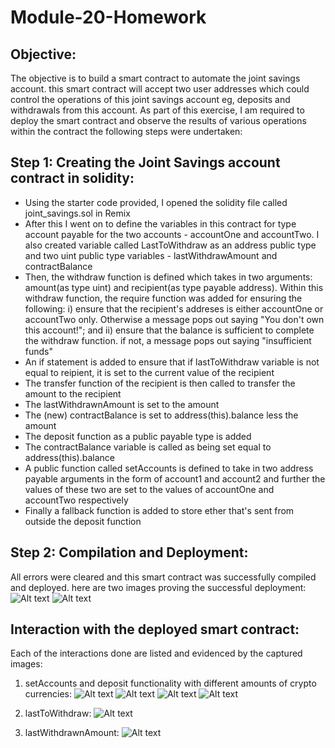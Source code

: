 # Module-20-Homework

## Objective:
The objective is to build a smart contract to automate the joint savings account. this smart contract will accept two user addresses which could control the operations of this joint savings account eg, deposits and withdrawals from this account. As part of this exercise, I am required to deploy the smart contract and observe the results of various operations within the contract
the following steps were undertaken:

##  Step 1: Creating the Joint Savings account contract in solidity:
-  Using the starter code provided, I opened the solidity file called joint_savings.sol in Remix
-  After this I went on to define the variables in this contract for type account payable for the two  accounts - accountOne and accountTwo. I also created variable called LastToWithdraw as an address public type and two uint public type variables - lastWithdrawAmount and contractBalance
-   Then, the withdraw function is defined which takes in two arguments: amount(as type uint) and recipient(as type payable address). Within this withdraw function, the  require function was added for ensuring the following:
i) ensure that the recipient's addreses is either accountOne or accountTwo only. Otherwise a message pops out saying "You don't own this account!"; and
ii) ensure that the balance is sufficient to complete the withdraw function. if not, a message pops out saying "insufficient funds"
- An if statement is added to ensure that if lastToWithdraw variable is not equal to reipient, it is set to the current value of the recipient
- The transfer function of the recipient is then called to transfer the amount to the recipient
- The lastWithdrawnAmount is set to the amount
- The (new) contractBalance is set to address(this).balance less the amount
- The deposit function as a public payable type is added
- The contractBalance variable is called as being set equal to address(this).balance
- A public function called setAccounts is defined to take in two address payable arguments in the form of account1 and account2 and further the values of these two are set to the values of accountOne and accountTwo respectively
- Finally a fallback function is added to store ether that's sent from outside the deposit function

## Step 2: Compilation and Deployment:
All errors were cleared and this smart contract was successfully compiled and deployed. here are two images proving the successful deployment:
![Alt text](<Image 1 - Smart contract compilation-1.png>)
![Alt text](<Image 2 - Deploying JointSavings smart contract page 1.png>)

## Interaction with the deployed smart contract:
Each of the interactions done are listed and evidenced by the captured images:
1) setAccounts and deposit functionality with different amounts of crypto currencies: 
![Alt text](<Contract balance after depositing 1 ether in wei-1.png>)
![Alt text](<Contract balance after depositing 10 ether in wei.png>)
![Alt text](<Contract balance after withdrawing 5 ether in wei into account 1.png>)
![Alt text](<Contract balance after withdrawing 10 ether in wei into account 2.png>)

2) lastToWithdraw:
![Alt text](<LastToWithdraw account confirmation.png>)

3) lastWithdrawnAmount:
![Alt text](<LastWithdrawAmount confirmation.png>)
